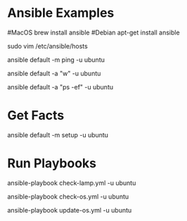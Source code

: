 # Ansible Examples

#MacOS
brew install ansible
#Debian
apt-get install ansible

sudo vim /etc/ansible/hosts

ansible default -m ping -u ubuntu

ansible default -a "w" -u ubuntu

ansible default -a "ps -ef" -u ubuntu

# Get Facts

ansible default -m setup -u ubuntu

# Run Playbooks

ansible-playbook check-lamp.yml -u ubuntu

ansible-playbook check-os.yml -u ubuntu

ansible-playbook update-os.yml -u ubuntu

